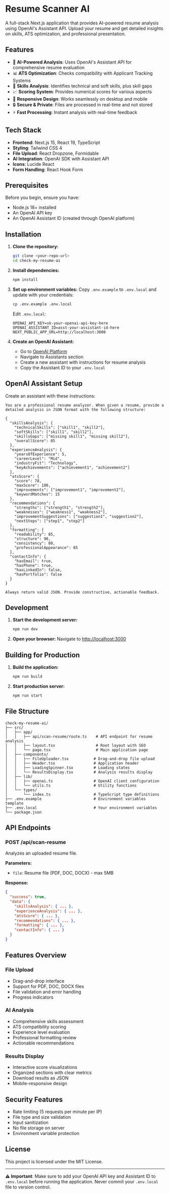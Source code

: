 # Resume Scanner AI

A full-stack Next.js application that provides AI-powered resume analysis using OpenAI's Assistant API. Upload your resume and get detailed insights on skills, ATS optimization, and professional presentation.

## Features

- 🤖 **AI-Powered Analysis**: Uses OpenAI's Assistant API for comprehensive resume evaluation
- 📊 **ATS Optimization**: Checks compatibility with Applicant Tracking Systems
- 🎯 **Skills Analysis**: Identifies technical and soft skills, plus skill gaps
- 📈 **Scoring System**: Provides numerical scores for various aspects
- 📱 **Responsive Design**: Works seamlessly on desktop and mobile
- 🔒 **Secure & Private**: Files are processed in real-time and not stored
- ⚡ **Fast Processing**: Instant analysis with real-time feedback

## Tech Stack

- **Frontend**: Next.js 15, React 19, TypeScript
- **Styling**: Tailwind CSS 4
- **File Upload**: React Dropzone, Formidable
- **AI Integration**: OpenAI SDK with Assistant API
- **Icons**: Lucide React
- **Form Handling**: React Hook Form

## Prerequisites

Before you begin, ensure you have:

- Node.js 18+ installed
- An OpenAI API key
- An OpenAI Assistant ID (created through OpenAI platform)

## Installation

1. **Clone the repository:**
   ```bash
   git clone <your-repo-url>
   cd check-my-resume-ai
   ```

2. **Install dependencies:**
   ```bash
   npm install
   ```

3. **Set up environment variables:**
   Copy `.env.example` to `.env.local` and update with your credentials:
   ```bash
   cp .env.example .env.local
   ```
   
   Edit `.env.local`:
   ```env
   OPENAI_API_KEY=sk-your-openai-api-key-here
   OPENAI_ASSISTANT_ID=asst-your-assistant-id-here
   NEXT_PUBLIC_APP_URL=http://localhost:3000
   ```

4. **Create an OpenAI Assistant:**
   - Go to [OpenAI Platform](https://platform.openai.com)
   - Navigate to Assistants section
   - Create a new assistant with instructions for resume analysis
   - Copy the Assistant ID to your `.env.local`

## OpenAI Assistant Setup

Create an assistant with these instructions:

```
You are a professional resume analyzer. When given a resume, provide a detailed analysis in JSON format with the following structure:

{
  "skillsAnalysis": {
    "technicalSkills": ["skill1", "skill2"],
    "softSkills": ["skill1", "skill2"],
    "skillsGaps": ["missing skill1", "missing skill2"],
    "overallScore": 85
  },
  "experienceAnalysis": {
    "yearsOfExperience": 5,
    "careerLevel": "Mid",
    "industryFit": "Technology",
    "keyAchievements": ["achievement1", "achievement2"]
  },
  "atsScore": {
    "score": 78,
    "maxScore": 100,
    "improvements": ["improvement1", "improvement2"],
    "keywordMatches": 15
  },
  "recommendations": {
    "strengths": ["strength1", "strength2"],
    "weaknesses": ["weakness1", "weakness2"],
    "improvementSuggestions": ["suggestion1", "suggestion2"],
    "nextSteps": ["step1", "step2"]
  },
  "formatting": {
    "readability": 85,
    "structure": 90,
    "consistency": 80,
    "professionalAppearance": 85
  },
  "contactInfo": {
    "hasEmail": true,
    "hasPhone": true,
    "hasLinkedIn": false,
    "hasPortfolio": false
  }
}

Always return valid JSON. Provide constructive, actionable feedback.
```

## Development

1. **Start the development server:**
   ```bash
   npm run dev
   ```

2. **Open your browser:**
   Navigate to [http://localhost:3000](http://localhost:3000)

## Building for Production

1. **Build the application:**
   ```bash
   npm run build
   ```

2. **Start production server:**
   ```bash
   npm run start
   ```

## File Structure

```
check-my-resume-ai/
├── src/
│   ├── app/
│   │   ├── api/scan-resume/route.ts    # API endpoint for resume analysis
│   │   ├── layout.tsx                  # Root layout with SEO
│   │   └── page.tsx                    # Main application page
│   ├── components/
│   │   ├── FileUploader.tsx           # Drag-and-drop file upload
│   │   ├── Header.tsx                 # Application header
│   │   ├── LoadingSpinner.tsx         # Loading states
│   │   └── ResultsDisplay.tsx         # Analysis results display
│   ├── lib/
│   │   ├── openai.ts                  # OpenAI client configuration
│   │   └── utils.ts                   # Utility functions
│   └── types/
│       └── index.ts                   # TypeScript type definitions
├── .env.example                       # Environment variables template
├── .env.local                         # Your environment variables
└── package.json
```

## API Endpoints

### POST /api/scan-resume

Analyzes an uploaded resume file.

**Parameters:**
- `file`: Resume file (PDF, DOC, DOCX) - max 5MB

**Response:**
```json
{
  "success": true,
  "data": {
    "skillsAnalysis": { ... },
    "experienceAnalysis": { ... },
    "atsScore": { ... },
    "recommendations": { ... },
    "formatting": { ... },
    "contactInfo": { ... }
  }
}
```

## Features Overview

### File Upload
- Drag-and-drop interface
- Support for PDF, DOC, DOCX files
- File validation and error handling
- Progress indicators

### AI Analysis
- Comprehensive skills assessment
- ATS compatibility scoring
- Experience level evaluation
- Professional formatting review
- Actionable recommendations

### Results Display
- Interactive score visualizations
- Organized sections with clear metrics
- Download results as JSON
- Mobile-responsive design

## Security Features

- Rate limiting (5 requests per minute per IP)
- File type and size validation
- Input sanitization
- No file storage on server
- Environment variable protection

## License

This project is licensed under the MIT License.

---

**⚠️ Important**: Make sure to add your OpenAI API key and Assistant ID to `.env.local` before running the application. Never commit your `.env.local` file to version control.
